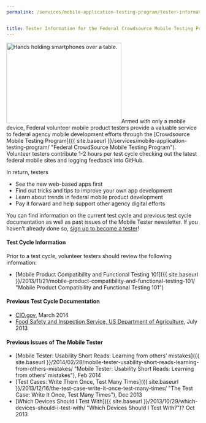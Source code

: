 ```yaml
---
permalink: /services/mobile-application-testing-program/tester-information-for-the-federal-crowdsource-mobile-testing-program/


title: Tester Information for the Federal Crowdsource Mobile Testing Program
---
```


[<img class="alignright size-full wp-image-102342" src="https://s3.amazonaws.com/sitesusa/wp-content/uploads/sites/212/2013/11/Gartner-Smartphone-Shipments-Achieve-Highest-Share-to-Date-300x210.jpg" alt="Hands holding smartphones over a table." width="300" height="210" />](https://s3.amazonaws.com/sitesusa/wp-content/uploads/sites/212/2013/11/Gartner-Smartphone-Shipments-Achieve-Highest-Share-to-Date-300x210.jpg)Armed with only a mobile device, Federal volunteer mobile product testers provide a valuable service to federal agency mobile development efforts through the [Crowdsource Mobile Testing Program]({{ site.baseurl }}/services/mobile-application-testing-program/ "Federal CrowdSource Mobile Testing Program"). Volunteer testers contribute 1-2 hours per test cycle checking out the latest federal mobile sites and logging feedback into GitHub.

In return, testers

  * See the new web-based apps first
  * Find out tricks and tips to improve your own app development
  * Learn about trends in federal mobile product development
  * Pay it forward and help support other agency digital efforts

You can find information on the current test cycle and previous test cycle documentation as well as past issues of the Mobile Tester newsletter. If you haven&#8217;t already done so, [sign up to become a tester](https://docs.google.com/a/gsa.gov/spreadsheet/viewform?formkey=dGRJTFdQdjQ5VXNHUHFMbmNzUExhNnc6MQ#gid=0)!

#### Test Cycle Information

Prior to a test cycle, volunteer testers should review the following information:

  * [Mobile Product Compatibility and Functional Testing 101]({{ site.baseurl }}/2013/11/21/mobile-product-compatibility-and-functional-testing-101/ "Mobile Product Compatibility and Functional Testing 101")

#### Previous Test Cycle Documentation

  * [CIO.gov](https://github.com/GSA/Crowdsource-Testing-CIO.gov), March 2014
  * [Food Safety and Inspection Service, US Department of Agriculture](https://github.com/GSA/Crowdsource-Testing-USDA_FSIS), July 2013

#### Previous Issues of The Mobile Tester

  * [Mobile Tester: Usability Short Reads: Learning from others’ mistakes]({{ site.baseurl }}/2014/02/28/mobile-tester-usability-short-reads-learning-from-others-mistakes/ "Mobile Tester: Usability Short Reads: Learning from others’ mistakes"), Feb 2014
  * [Test Cases: Write Them Once, Test Many Times]({{ site.baseurl }}/2013/12/16/the-test-case-write-it-once-test-many-times/ "The Test Case: Write It Once, Test Many Times"), Dec 2013
  * [Which Devices Should I Test With]({{ site.baseurl }}/2013/10/29/which-devices-should-i-test-with/ "Which Devices Should I Test With?")? Oct 2013
